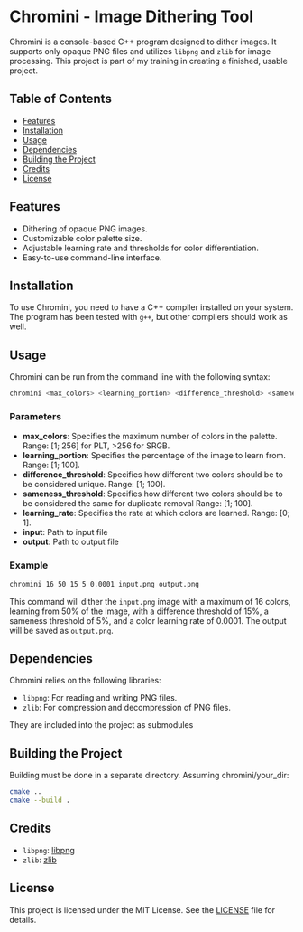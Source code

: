 # Chromini - Image Dithering Tool

Chromini is a console-based C++ program designed to dither images. It supports only opaque PNG files and utilizes `libpng` and `zlib` for image processing. This project is part of my training in creating a finished, usable project.

## Table of Contents

- [Features](#features)
- [Installation](#installation)
- [Usage](#usage)
- [Dependencies](#dependencies)
- [Building the Project](#building-the-project)
- [Credits](#credits)
- [License](#license)

## Features

- Dithering of opaque PNG images.
- Customizable color palette size.
- Adjustable learning rate and thresholds for color differentiation.
- Easy-to-use command-line interface.

## Installation

To use Chromini, you need to have a C++ compiler installed on your system. The program has been tested with `g++`, but other compilers should work as well.

## Usage

Chromini can be run from the command line with the following syntax:

```sh
chromini <max_colors> <learning_portion> <difference_threshold> <sameness_threshold> <learning_rate> <input> <output>
```

### Parameters

- **max_colors**: Specifies the maximum number of colors in the palette. Range: [1; 256] for PLT, >256 for SRGB.
- **learning_portion**: Specifies the percentage of the image to learn from. Range: [1; 100].
- **difference_threshold**: Specifies how different two colors should be to be considered unique. Range: [1; 100].
- **sameness_threshold**: Specifies how different two colors should be to be considered the same for duplicate removal Range: [1; 100].
- **learning_rate**: Specifies the rate at which colors are learned. Range: [0; 1].
- **input**: Path to input file
- **output**: Path to output file

### Example

```sh
chromini 16 50 15 5 0.0001 input.png output.png
```

This command will dither the `input.png` image with a maximum of 16 colors, learning from 50% of the image, with a difference threshold of 15%, a sameness threshold of 5%, and a color learning rate of 0.0001. The output will be saved as `output.png`.

## Dependencies

Chromini relies on the following libraries:

- `libpng`: For reading and writing PNG files.
- `zlib`: For compression and decompression of PNG files.

They are included into the project as submodules

## Building the Project

Building must be done in a separate directory.
Assuming chromini/your_dir:

```sh
cmake ..
cmake --build .
```

## Credits

- `libpng`: [libpng](https://github.com/pnggroup/libpng)
- `zlib`: [zlib](https://github.com/madler/zlib)

## License

This project is licensed under the MIT License. See the [LICENSE](LICENSE) file for details.